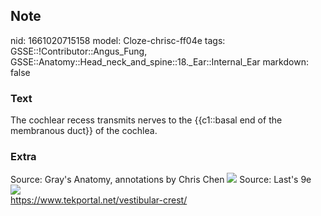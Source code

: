 ## Note
nid: 1661020715158
model: Cloze-chrisc-ff04e
tags: GSSE::!Contributor::Angus_Fung, GSSE::Anatomy::Head_neck_and_spine::18._Ear::Internal_Ear
markdown: false

### Text
The cochlear recess transmits nerves to the {{c1::basal end of the membranous duct}} of the cochlea.

### Extra
<div>
  Source: Gray's Anatomy, annotations by Chris Chen <img src= 
  "paste-e5f0847837a4bed783dcd305a4be1314050b5ab9.png"> Source:
  Last's 9e
</div>
<div><img src="vestibular-crest.jpg"></div>
<div>
  <a href=
  "https://www.tekportal.net/vestibular-crest/">https://www.tekportal.net/vestibular-crest/</a>
</div>
